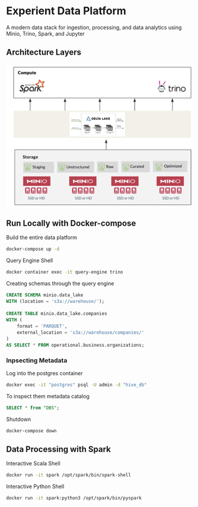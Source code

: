 # Experient Data Platform 
A modern data stack for ingestion, processing, and data analytics using Minio, Trino, Spark, and Jupyter


## Architecture Layers

![image](architecture.png)


## Run Locally with Docker-compose



Build the entire data platform
```bash
docker-compose up -d
```

Query Engine Shell
```bash
docker container exec -it query-engine trino
```
Creating schemas through the query engine
```sql
CREATE SCHEMA minio.data_lake
WITH (location = 's3a://warehouse/');

CREATE TABLE minio.data_lake.companies
WITH (
    format = 'PARQUET',
    external_location = 's3a://warehouse/companies/'
) 
AS SELECT * FROM operational.business.organizations;
```
			
### Inpsecting Metadata
Log into the postgres container
```bash 
docker exec -it "postgres" psql -U admin -d "hive_db"
```
To inspect them metadata catalog 
```sql
SELECT * from "DBS";
```

Shutdown
```bash
docker-compose down
```
## Data Processing with Spark
Interactive Scala Shell

```bash
docker run -it spark /opt/spark/bin/spark-shell
```

Interactive Python Shell
```bash
docker run -it spark:python3 /opt/spark/bin/pyspark
```

